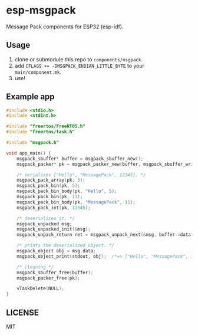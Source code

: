 # esp-msgpack

Message Pack components for ESP32 (esp-idf).

## Usage

1. clone or submodule this repo to `components/msgpack`.
2. add `CFLAGS += -DMSGPACK_ENDIAN_LITTLE_BYTE` to your `main/component.mk`.
3. use!

## Example app

```c
#include <stdio.h>
#include <stdint.h>

#include "freertos/FreeRTOS.h"
#include "freertos/task.h"

#include "msgpack.h"

void app_main() {
    msgpack_sbuffer* buffer = msgpack_sbuffer_new();
    msgpack_packer* pk = msgpack_packer_new(buffer, msgpack_sbuffer_write);

    /* serializes ["Hello", "MessagePack", 12345]. */
    msgpack_pack_array(pk, 3);
    msgpack_pack_bin(pk, 5);
    msgpack_pack_bin_body(pk, "Hello", 5);
    msgpack_pack_bin(pk, 11);
    msgpack_pack_bin_body(pk, "MessagePack", 11);
    msgpack_pack_int(pk, 12345);

    /* deserializes it. */
    msgpack_unpacked msg;
    msgpack_unpacked_init(&msg);
    msgpack_unpack_return ret = msgpack_unpack_next(&msg, buffer->data, buffer->size, NULL);

    /* prints the deserialized object. */
    msgpack_object obj = msg.data;
    msgpack_object_print(stdout, obj);  /*=> ["Hello", "MessagePack", 12345] */

    /* cleaning */
    msgpack_sbuffer_free(buffer);
    msgpack_packer_free(pk);

    vTaskDelete(NULL);
}
```

## LICENSE

MIT

